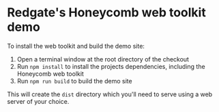 # Redgate's Honeycomb web toolkit demo

To install the web toolkit and build the demo site:

1. Open a terminal window at the root directory of the checkout
2. Run `npm install` to install the projects dependencies, including the Honeycomb web toolkit
3. Run `npm run build` to build the demo site

This will create the `dist` directory which you'll need to serve using a web server of your choice.